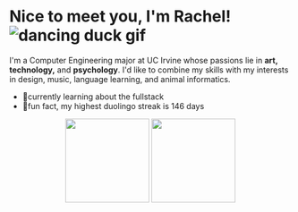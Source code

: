 <!-- !["hello there!" in wordart font](https://user-images.githubusercontent.com/55860035/162610425-fe291f07-f3f7-4563-b60e-b46cca896269.png) -->
# Nice to meet you, I'm Rachel! ![dancing duck gif](https://c.tenor.com/zjBypPlk9ekAAAAj/dancing-duck.gif)      
I'm a Computer Engineering major at UC Irvine 
whose passions lie in **art, technology,** and **psychology**. 
I'd like to combine my skills with my interests in design, music, 
language learning, and animal informatics. 

- 🌱currently learning about the fullstack
- 🦉fun fact, my highest duolingo streak is 146 days

<p align="center">
  <img height="150" src="https://github-readme-stats.vercel.app/api/top-langs/?username=rvillamo&layout=compact&theme=ayu-mirage&hide=makefile">
  <img height="150" src="https://github-readme-stats.vercel.app/api?username=rvillamo&theme=ayu-mirage&show_icons=true&count_private=true&hide=stars">
</p>
